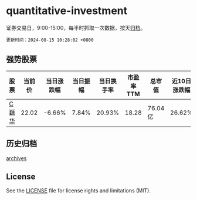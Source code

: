 # quantitative-investment

证券交易日，9:00-15:00，每半时抓取一次数据，按天[归档](archives)。

`更新时间：2024-08-15 10:28:02 +0800`

## 强势股票

|股票|当前价|当日涨跌幅|当日振幅|当日换手率|市盈率TTM|总市值|近10日涨跌幅|
|----|----|----|----|----|----|----|----|
|[C巍华](https://xueqiu.com/S/SH603310)|22.02|-6.66%|7.84%|20.93%|18.28|76.04亿|26.62%|

## 历史归档

[archives](archives)

## License

See the [LICENSE](LICENSE) file for license rights and limitations (MIT).